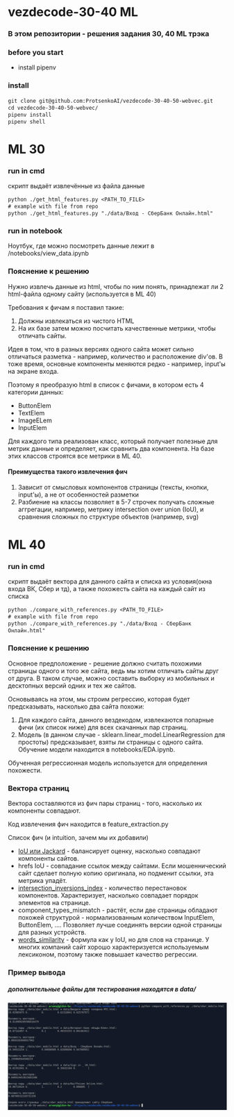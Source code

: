 # vezdecode-30-40 ML
### В этом репозитории - решения задания 30, 40 ML трэка

### before you start
* install pipenv
### install
```
git clone git@github.com:ProtsenkoAI/vezdecode-30-40-50-webvec.git
cd vezdecode-30-40-50-webvec/
pipenv install
pipenv shell
```
# ML 30
### run in cmd
скрипт выдаёт извлечённые из файла данные
```
python ./get_html_features.py <PATH_TO_FILE>
# example with file from repo
python ./get_html_features.py "./data/Вход - СберБанк Онлайн.html"
```
### run in notebook
Ноутбук, где можно посмотреть данные лежит в /notebooks/view_data.ipynb

### Пояснение к решению
Нужно извлечь данные из html, чтобы по ним понять, принадлежат ли 2 html-файла одному сайту 
(используется в ML 40)

Требования к фичам я поставил такие:
1. Должны извлекаться из чистого HTML
2. На их базе затем можно посчитать качественные метрики, чтобы отличать сайты.

Идея в том, что в разных версиях одного сайта может сильно отличаться разметка - например, 
количество и расположение div'ов. В тоже время, основные компоненты меняются редко - например, 
input'ы на экране входа.

Поэтому я преобразую html в список с фичами, в котором есть 4 категории данных:
* ButtonElem 
* TextElem
* ImageELem 
* InputElem

Для каждого типа реализован класс, который получает полезные для метрик данные и определяет,
  как сравнить два компонента. На базе этих классов строятся все метрики в ML 40.

#### Преимущества такого извлечения фич
1. Зависит от смысловых компонентов страницы (тексты, кнопки, input'ы), а не от особенностей
разметки
2. Разбиение на классы позволяет в 5-7 строчек получать сложные аггрегации, например, метрику
  intersection over union (IoU), и сравнения сложных по структуре объектов (например, svg)


# ML 40
### run in cmd 
скрипт выдаёт вектора для данного сайта и списка из условия(окна входа ВК, Сбер и тд), 
а также похожесть сайта на каждый сайт из списка
```
python ./compare_with_references.py <PATH_TO_FILE>
# example with file from repo
python ./compare_with_references.py "./data/Вход - СберБанк Онлайн.html"
```

### Пояснение к решению
Основное предположение - решение должно считать похожими страницы одного и того же сайта,
ведь мы хотим отличать сайты друг от друга. В таком случае, можно составить выборку из мобильных
и десктопных версий одних и тех же сайтов.

Основываясь на этом, мы строим регрессию, которая будет предсказывать, насколько два
сайта похожи:
1. Для каждого сайта, данного вездекодом, извлекаются попарные фичи (их список ниже)
   для всех скачанных пар страниц.
2. Модель (в данном случае - sklearn.linear_model.LinearRegression для простоты) предсказывает, взяты ли
  страницы с одного сайта. Обучение модели находится в notebooks/EDA.ipynb.
   
Обученная регрессионная модель используется для определения похожести.

### Вектора страниц
Вектора составляются из фич пары страниц - того, насколько их компоненты совпадают.

Код извлечения фич находится в feature_extraction.py

Список фич (и intuition, зачем мы их добавили)
* [IoU или Jackard](https://en.wikipedia.org/wiki/Jaccard_index) - балансирует оценку, насколько совпадают компоненты
сайтов.
* hrefs IoU - совпадание ссылок между сайтами. Если мошеннический сайт сделает полную копию оригинала, но подменит ссылки,
эта метрика упадёт.
* [intersection_inversions_index](https://wiki.algocode.ru/index.php?title=%D0%9A%D0%BE%D0%BB%D0%B8%D1%87%D0%B5%D1%81%D1%82%D0%B2%D0%BE_%D0%B8%D0%BD%D0%B2%D0%B5%D1%80%D1%81%D0%B8%D0%B9) - количество перестановок компонентов. Характеризует, насколько совпадает порядок элементов
на странице.
* component_types_mismatch - растёт, если две страницы обладают похожей структурой - нормализованным количеством 
InputElem, ButtonElem, .... Позволяет лучше соединять версии одной страницы для разных устройств.
* [words_similarity](https://en.wikipedia.org/wiki/Jaccard_index) - формула как у IoU, но для слов на странице. У многих компаний сайт хорошо характеризуется используемым
лексиконом, поэтому также повышает качество регрессии.
  
### Пример вывода
##### дополнительные файлы для тестирования находятся в data/
![python compare_with_references.py ./data/sber_mobile.html](images/Screenshot_2021-09-19_14-46-05.png "Title")
